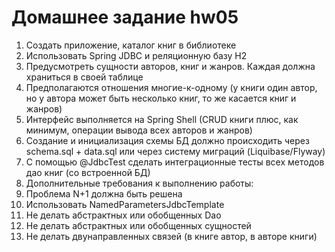 # Домашнее задание hw05
1. Создать приложение, каталог книг в библиотеке
2. Использовать Spring JDBC и реляционную базу H2
3. Предусмотреть сущности авторов, книг и жанров. Каждая должна храниться в своей таблице
4. Предполагаются отношения многие-к-одному (у книги один автор, но у автора может быть несколько книг, то же касается книг и жанров)
5. Интерфейс выполняется на Spring Shell (CRUD книги плюс, как минимум, операции вывода всех авторов и жанров)
6. Создание и инициализация схемы БД должно происходить через schema.sql + data.sql или через систему миграций (Liquibase/Flyway)
7. С помощью @JdbcTest сделать интеграционные тесты всех методов дао книг (со встроенной БД)
8. Дополнительные требования к выполнению работы:
9. Проблема N+1 должна быть решена
10. Использовать NamedParametersJdbcTemplate
11. Не делать абстрактных или обобщенных Dao
12. Не делать абстрактных или обобщенных сущностей
13. Не делать двунаправленных связей (в книге автор, в авторе книги)